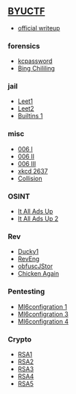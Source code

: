 

## [BYUCTF](https://cyberjousting.com/)

- [official writeup](https://github.com/BYU-CSA/BYUCTF-2023/tree/main)

### forensics

- [kcpassword]()
- [Bing Chililing]()


### jail

- [Leet1]()
- [Leet2]()
- [Builtins 1]()


### misc

- [006 I]()
- [006 II]()
- [006 III]()
- [xkcd 2637]()
- [Collision]()


### OSINT

- [It All Ads Up]()
- [It All Ads Up 2]()

### Rev

- [Ducky1]()
- [RevEng]()
- [obfuscJStor]()
- [Chicken Again]()


### Pentesting

- [MI6configration 1]()
- [MI6configration 3]()
- [MI6configration 4]()


### Crypto

- [RSA1]()
- [RSA2]()
- [RSA3]()
- [RSA4]()
- [RSA5]()
